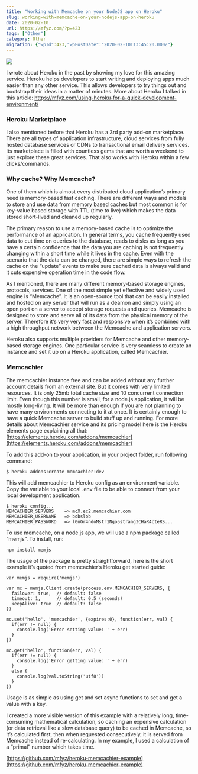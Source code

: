 ```yaml
---
title: "Working with Memcache on your NodeJS app on Heroku"
slug: working-with-memcache-on-your-nodejs-app-on-heroku
date: 2020-02-10
url: https://mfyz.com/?p=423
tags: ["Other"]
category: Other
migration: {"wpId":423,"wpPostDate":"2020-02-10T13:45:20.000Z"}
---
```


![](/images/archive/en/2020/02/o6gepqxnqmy.jpg)

I wrote about Heroku in the past by showing my love for this amazing service. Heroku helps developers to start writing and deploying apps much easier than any other service. This allows developers to try things out and bootstrap their ideas in a matter of minutes. More about Heroku I talked in this article: https://mfyz.com/using-heroku-for-a-quick-development-environment/

### Heroku Marketplace

I also mentioned before that Heroku has a 3rd party add-on marketplace. There are all types of application infrastructure, cloud services from fully hosted database services or CDNs to transactional email delivery services. Its marketplace is filled with countless gems that are worth a weekend to just explore these great services. That also works with Heroku within a few clicks/commands.

### Why cache? Why Memcache?

One of them which is almost every distributed cloud application’s primary need is memory-based fast caching. There are different ways and models to store and use data from memory based caches but most common is for key-value based storage with TTL (time to live) which makes the data stored short-lived and cleaned up regularly.  
  
The primary reason to use a memory-based cache is to optimize the performance of an application. In general terms, you cache frequently used data to cut time on queries to the database, reads to disks as long as you have a certain confidence that the data you are caching is not frequently changing within a short time while it lives in the cache. Even with the scenario that the data can be changed, there are simple ways to refresh the cache on the “update” events to make sure cached data is always valid and it cuts expensive operation time in the code flow.  
  
As I mentioned, there are many different memory-based storage engines, protocols, services. One of the most simple yet effective and widely used engine is “Memcache”. It is an open-source tool that can be easily installed and hosted on any server that will run as a deamon and simply using an open port on a server to accept storage requests and queries. Memcache is designed to store and serve all of its data from the physical memory of the server. Therefore it’s very very fast and responsive when it’s combined with a high throughput network between the Memcache and application servers.  
  
Heroku also supports multiple providers for Memcache and other memory-based storage engines. One particular service is very seamless to create an instance and set it up on a Heroku application, called Memcachier.

### Memcachier

The memcachier instance free and can be added without any further account details from an external site. But it comes with very limited resources. It is only 25mb total cache size and 10 concurrent connection limit. Even though this number is small, for a node.js application, it will be mostly long-living. It will be more than enough if you are not planning to have many environments connecting to it at once. It is certainly enough to have a quick Memcache server to build stuff up and running. For more details about Memcachier service and its pricing model here is the Heroku elements page explaining all that: [https://elements.heroku.com/addons/memcachier](https://elements.heroku.com/addons/memcachier)  
  
To add this add-on to your application, in your project folder, run following command:  

```
$ heroku addons:create memcachier:dev
```

This will add memcachier to Heroku config as an environment variable. Copy the variable to your local .env file to be able to connect from your local development application.  

```
$ heroku config...
MEMCACHIER_SERVERS    => mcX.ec2.memcachier.com
MEMCACHIER_USERNAME   => bobslob
MEMCACHIER_PASSWORD   => l0nGr4ndoMstr1Ngo5strang3CHaR4cteRS...
```

To use memcache, on a node.js app, we will use a npm package called “memjs”. To install, run:  

```
npm install memjs
```

The usage of the package is pretty straightforward, here is the short example it’s quoted from memcachier’s Heroku get started guide:  

```
var memjs = require('memjs')

var mc = memjs.Client.create(process.env.MEMCACHIER_SERVERS, {
  failover: true,  // default: false
  timeout: 1,      // default: 0.5 (seconds)
  keepAlive: true  // default: false
})

mc.set('hello', 'memcachier', {expires:0}, function(err, val) {
  if(err != null) {
    console.log('Error setting value: ' + err)
  }
})

mc.get('hello', function(err, val) {
  if(err != null) {
    console.log('Error getting value: ' + err)
  }
  else {
    console.log(val.toString('utf8'))
  }
})
```

Usage is as simple as using get and set async functions to set and get a value with a key.  
  
I created a more visible version of this example with a relatively long, time-consuming mathematical calculation, so caching an expensive calculation (or data retrieval like a slow database query) to be cached in Memcache, so it’s calculated first, then when requested consecutively, it is served from Memcache instead of re-calculating. In my example, I used a calculation of a “primal” number which takes time.  
  
[https://github.com/mfyz/heroku-memcachier-example](https://github.com/mfyz/heroku-memcachier-example)